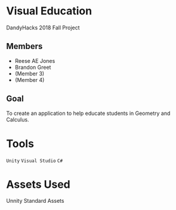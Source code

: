 # Visual Education
DandyHacks 2018 Fall Project

## Members
 - Reese AE Jones
 - Brandon Greet
 - (Member 3)
 - (Member 4)

## Goal
To create an application to help educate students in Geometry and Calculus.

# Tools
`Unity` `Visual Studio` `C#`

# Assets Used
Unnity Standard Assets